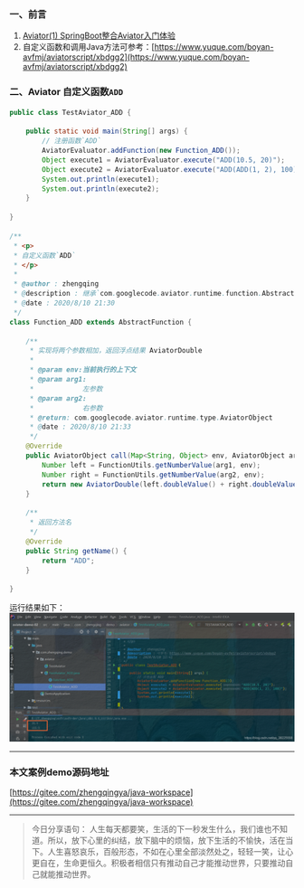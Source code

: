 ﻿### 一、前言

1. [Aviator(1) SpringBoot整合Aviator入门体验](https://zhengqing.blog.csdn.net/article/details/107913810)
2. 自定义函数和调用Java方法可参考：[https://www.yuque.com/boyan-avfmj/aviatorscript/xbdgg2](https://www.yuque.com/boyan-avfmj/aviatorscript/xbdgg2)

### 二、Aviator 自定义函数`ADD`

```java
public class TestAviator_ADD {

    public static void main(String[] args) {
        // 注册函数`ADD`
        AviatorEvaluator.addFunction(new Function_ADD());
        Object execute1 = AviatorEvaluator.execute("ADD(10.5, 20)");
        Object execute2 = AviatorEvaluator.execute("ADD(ADD(1, 2), 100)");
        System.out.println(execute1);
        System.out.println(execute2);
    }

}

/**
 * <p>
 * 自定义函数`ADD`
 * </p>
 *
 * @author : zhengqing
 * @description : 继承`com.googlecode.aviator.runtime.function.AbstractFunction`,并覆写对应参数个数的方法即可
 * @date : 2020/8/10 21:30
 */
class Function_ADD extends AbstractFunction {

    /**
     * 实现将两个参数相加，返回浮点结果 AviatorDouble
     *
     * @param env:当前执行的上下文
     * @param arg1:
     *            左参数
     * @param arg2:
     *            右参数
     * @return: com.googlecode.aviator.runtime.type.AviatorObject
     * @date : 2020/8/10 21:33
     */
    @Override
    public AviatorObject call(Map<String, Object> env, AviatorObject arg1, AviatorObject arg2) {
        Number left = FunctionUtils.getNumberValue(arg1, env);
        Number right = FunctionUtils.getNumberValue(arg2, env);
        return new AviatorDouble(left.doubleValue() + right.doubleValue());
    }

    /**
     * 返回方法名
     */
    @Override
    public String getName() {
        return "ADD";
    }

}
```

运行结果如下：
![](./images/20230912144041966.png)


---

### 本文案例demo源码地址

[https://gitee.com/zhengqingya/java-workspace](https://gitee.com/zhengqingya/java-workspace)

---

> 今日分享语句：
> 人生每天都要笑，生活的下一秒发生什么，我们谁也不知道。所以，放下心里的纠结，放下脑中的烦恼，放下生活的不愉快，活在当下。人生喜怒哀乐，百般形态，不如在心里全部淡然处之，轻轻一笑，让心更自在，生命更恒久。积极者相信只有推动自己才能推动世界，只要推动自己就能推动世界。
